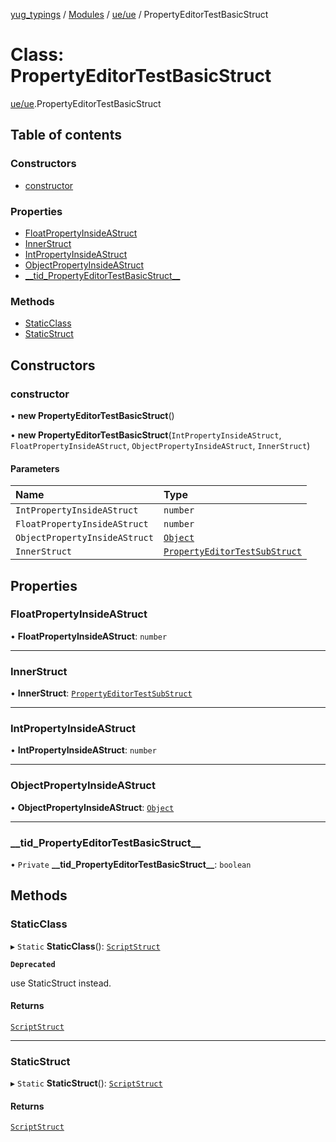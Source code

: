 [yug_typings](../README.md) / [Modules](../modules.md) / [ue/ue](../modules/ue_ue.md) / PropertyEditorTestBasicStruct

# Class: PropertyEditorTestBasicStruct

[ue/ue](../modules/ue_ue.md).PropertyEditorTestBasicStruct

## Table of contents

### Constructors

- [constructor](ue_ue.PropertyEditorTestBasicStruct.md#constructor)

### Properties

- [FloatPropertyInsideAStruct](ue_ue.PropertyEditorTestBasicStruct.md#floatpropertyinsideastruct)
- [InnerStruct](ue_ue.PropertyEditorTestBasicStruct.md#innerstruct)
- [IntPropertyInsideAStruct](ue_ue.PropertyEditorTestBasicStruct.md#intpropertyinsideastruct)
- [ObjectPropertyInsideAStruct](ue_ue.PropertyEditorTestBasicStruct.md#objectpropertyinsideastruct)
- [\_\_tid\_PropertyEditorTestBasicStruct\_\_](ue_ue.PropertyEditorTestBasicStruct.md#__tid_propertyeditortestbasicstruct__)

### Methods

- [StaticClass](ue_ue.PropertyEditorTestBasicStruct.md#staticclass)
- [StaticStruct](ue_ue.PropertyEditorTestBasicStruct.md#staticstruct)

## Constructors

### constructor

• **new PropertyEditorTestBasicStruct**()

• **new PropertyEditorTestBasicStruct**(`IntPropertyInsideAStruct`, `FloatPropertyInsideAStruct`, `ObjectPropertyInsideAStruct`, `InnerStruct`)

#### Parameters

| Name | Type |
| :------ | :------ |
| `IntPropertyInsideAStruct` | `number` |
| `FloatPropertyInsideAStruct` | `number` |
| `ObjectPropertyInsideAStruct` | [`Object`](ue_ue.Object.md) |
| `InnerStruct` | [`PropertyEditorTestSubStruct`](ue_ue.PropertyEditorTestSubStruct.md) |

## Properties

### FloatPropertyInsideAStruct

• **FloatPropertyInsideAStruct**: `number`

___

### InnerStruct

• **InnerStruct**: [`PropertyEditorTestSubStruct`](ue_ue.PropertyEditorTestSubStruct.md)

___

### IntPropertyInsideAStruct

• **IntPropertyInsideAStruct**: `number`

___

### ObjectPropertyInsideAStruct

• **ObjectPropertyInsideAStruct**: [`Object`](ue_ue.Object.md)

___

### \_\_tid\_PropertyEditorTestBasicStruct\_\_

• `Private` **\_\_tid\_PropertyEditorTestBasicStruct\_\_**: `boolean`

## Methods

### StaticClass

▸ `Static` **StaticClass**(): [`ScriptStruct`](ue_ue.ScriptStruct.md)

**`Deprecated`**

use StaticStruct instead.

#### Returns

[`ScriptStruct`](ue_ue.ScriptStruct.md)

___

### StaticStruct

▸ `Static` **StaticStruct**(): [`ScriptStruct`](ue_ue.ScriptStruct.md)

#### Returns

[`ScriptStruct`](ue_ue.ScriptStruct.md)
